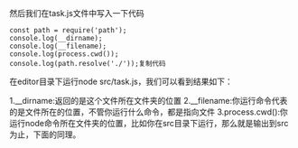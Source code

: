 

然后我们在task.js文件中写入一下代码

```
const path = require('path');
console.log(__dirname);
console.log(__filename);
console.log(process.cwd());
console.log(path.resolve('./'));复制代码
```

在editor目录下运行node src/task.js，我们可以看到结果如下：




1.__dirname:返回的是这个文件所在文件夹的位置
2.__filename:你运行命令代表的是文件所在的位置，不管你运行什么命令，都是指向文件
3.process.cwd():你运行node命令所在文件夹的位置，比如你在src目录下运行，那么就是输出到src为止，下面的同理。


